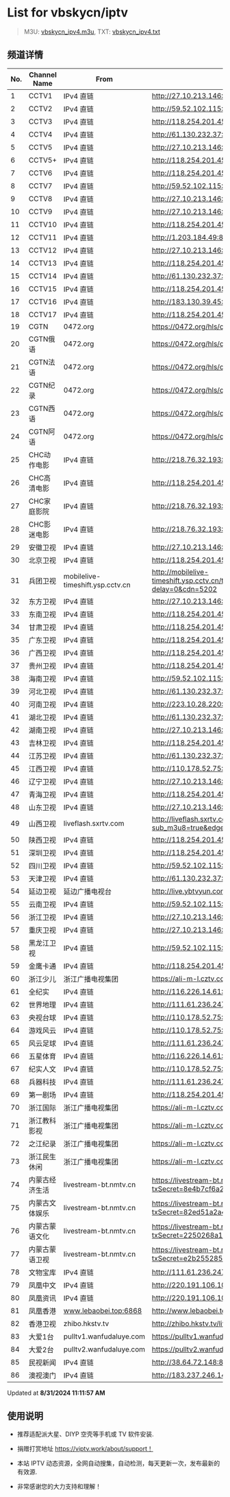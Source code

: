 # List for **vbskycn/iptv**

> M3U: [vbskycn_ipv4.m3u](./vbskycn_ipv4.m3u ), TXT: [vbskycn_ipv4.txt](./txt/vbskycn_ipv4.txt )

## 频道详情

| No. | Channel Name | From | Source |
| --- | ------------ | ---- | ------ |
| 1 | CCTV1 | IPv4 直链 | <http://27.10.213.146:8001/udp/225.0.4.74:7980> |
| 2 | CCTV2 | IPv4 直链 | <http://59.52.102.115:8888/udp/239.252.220.183:5140> |
| 3 | CCTV3 | IPv4 直链 | <http://118.254.201.45:8888/udp/239.76.246.153:1234> |
| 4 | CCTV4 | IPv4 直链 | <http://61.130.232.37:8889/udp/233.50.200.101:5140> |
| 5 | CCTV5 | IPv4 直链 | <http://27.10.213.146:8001/udp/225.0.4.143:7980> |
| 6 | CCTV5+ | IPv4 直链 | <http://118.254.201.45:8888/udp/239.76.246.168:1234> |
| 7 | CCTV6 | IPv4 直链 | <http://118.254.201.45:8888/udp/239.76.246.156:1234> |
| 8 | CCTV7 | IPv4 直链 | <http://59.52.102.115:8888/udp/239.252.220.185:5140> |
| 9 | CCTV8 | IPv4 直链 | <http://27.10.213.146:8001/udp/225.0.4.137:7980> |
| 10 | CCTV9 | IPv4 直链 | <http://27.10.213.146:8001/udp/225.0.4.131:7980> |
| 11 | CCTV10 | IPv4 直链 | <http://118.254.201.45:8888/udp/239.76.246.160:1234> |
| 12 | CCTV11 | IPv4 直链 | <http://1.203.184.49:8888/udp/225.1.8.73:8120> |
| 13 | CCTV12 | IPv4 直链 | <http://27.10.213.146:8001/udp/225.0.4.129:7980> |
| 14 | CCTV13 | IPv4 直链 | <http://118.254.201.45:8888/udp/239.76.246.93:1234> |
| 15 | CCTV14 | IPv4 直链 | <http://61.130.232.37:8889/udp/233.50.200.103:5140> |
| 16 | CCTV15 | IPv4 直链 | <http://118.254.201.45:8888/udp/239.76.245.252:1234> |
| 17 | CCTV16 | IPv4 直链 | <http://183.130.39.45:8889/udp/233.50.200.112:5140> |
| 18 | CCTV17 | IPv4 直链 | <http://118.254.201.45:8888/udp/239.76.245.238:1234> |
| 19 | CGTN | 0472.org | <https://0472.org/hls/cgtn.m3u8> |
| 20 | CGTN俄语 | 0472.org | <https://0472.org/hls/cgtne.m3u8> |
| 21 | CGTN法语 | 0472.org | <https://0472.org/hls/cgtnf.m3u8> |
| 22 | CGTN纪录 | 0472.org | <https://0472.org/hls/cgtnd.m3u8> |
| 23 | CGTN西语 | 0472.org | <https://0472.org/hls/cgtnx.m3u8> |
| 24 | CGTN阿语 | 0472.org | <https://0472.org/hls/cgtna.m3u8> |
| 25 | CHC动作电影 | IPv4 直链 | <http://218.76.32.193:9901/tsfile/live/1020_1.m3u8> |
| 26 | CHC高清电影 | IPv4 直链 | <http://118.254.201.45:8888/udp/239.76.245.242:1234> |
| 27 | CHC家庭影院 | IPv4 直链 | <http://218.76.32.193:9901/tsfile/live/1018_1.m3u8> |
| 28 | CHC影迷电影 | IPv4 直链 | <http://218.76.32.193:9901/tsfile/live/1019_1.m3u8> |
| 29 | 安徽卫视 | IPv4 直链 | <http://27.10.213.146:8001/udp/225.0.4.133:7980> |
| 30 | 北京卫视 | IPv4 直链 | <http://118.254.201.45:8888/udp/239.76.246.184:1234> |
| 31 | 兵团卫视 | mobilelive-timeshift.ysp.cctv.cn | <http://mobilelive-timeshift.ysp.cctv.cn/timeshift/ysp/2022606701/timeshift.m3u8?delay=0&cdn=5202> |
| 32 | 东方卫视 | IPv4 直链 | <http://27.10.213.146:8001/udp/225.0.4.80:7980> |
| 33 | 东南卫视 | IPv4 直链 | <http://118.254.201.45:8888/udp/239.76.245.190:1234> |
| 34 | 甘肃卫视 | IPv4 直链 | <http://118.254.201.45:8888/udp/239.76.246.94:1234> |
| 35 | 广东卫视 | IPv4 直链 | <http://118.254.201.45:8888/udp/239.76.245.189:1234> |
| 36 | 广西卫视 | IPv4 直链 | <http://118.254.201.45:8888/udp/239.76.254.54:9000> |
| 37 | 贵州卫视 | IPv4 直链 | <http://118.254.201.45:8888/udp/239.76.245.198:1234> |
| 38 | 海南卫视 | IPv4 直链 | <http://59.52.102.115:8888/udp/239.252.219.178:5140> |
| 39 | 河北卫视 | IPv4 直链 | <http://61.130.232.37:8889/udp/233.50.200.105:5140> |
| 40 | 河南卫视 | IPv4 直链 | <http://223.10.28.220:8084/udp/239.1.1.34:8034> |
| 41 | 湖北卫视 | IPv4 直链 | <http://61.130.232.37:8889/udp/233.50.200.147:5140> |
| 42 | 湖南卫视 | IPv4 直链 | <http://27.10.213.146:8001/udp/225.0.4.75:7980> |
| 43 | 吉林卫视 | IPv4 直链 | <http://118.254.201.45:8888/udp/239.76.246.201:1234> |
| 44 | 江苏卫视 | IPv4 直链 | <http://61.130.232.37:8889/udp/233.50.200.144:5140> |
| 45 | 江西卫视 | IPv4 直链 | <http://110.178.52.75:8084/udp/239.1.1.52:8052> |
| 46 | 辽宁卫视 | IPv4 直链 | <http://27.10.213.146:8001/udp/225.0.4.98:7980> |
| 47 | 青海卫视 | IPv4 直链 | <http://118.254.201.45:8888/udp/239.76.254.132:9000> |
| 48 | 山东卫视 | IPv4 直链 | <http://27.10.213.146:8001/udp/225.0.4.199:7980> |
| 49 | 山西卫视 | liveflash.sxrtv.com | <http://liveflash.sxrtv.com/live/sxwshd.m3u8?sub_m3u8=true&edge_slice=true> |
| 50 | 陕西卫视 | IPv4 直链 | <http://118.254.201.45:8888/udp/239.76.254.76:9000> |
| 51 | 深圳卫视 | IPv4 直链 | <http://118.254.201.45:8888/udp/239.76.246.188:1234> |
| 52 | 四川卫视 | IPv4 直链 | <http://59.52.102.115:8888/udp/239.252.220.93:5140> |
| 53 | 天津卫视 | IPv4 直链 | <http://61.130.232.37:8889/udp/233.50.200.104:5140> |
| 54 | 延边卫视 | 延边广播电视台 | <http://live.ybtvyun.com/video/s10006-44f040627ca1/index.m3u8> |
| 55 | 云南卫视 | IPv4 直链 | <http://59.52.102.115:8888/udp/239.252.219.185:5140> |
| 56 | 浙江卫视 | IPv4 直链 | <http://27.10.213.146:8001/udp/225.0.4.81:7980> |
| 57 | 重庆卫视 | IPv4 直链 | <http://27.10.213.146:8001/udp/225.0.4.187:7980> |
| 58 | 黑龙江卫视 | IPv4 直链 | <http://59.52.102.115:8888/udp/239.252.219.211:5140> |
| 59 | 金鹰卡通 | IPv4 直链 | <http://118.254.201.45:8888/udp/239.76.245.120:1234> |
| 60 | 浙江少儿 | 浙江广播电视集团 | <https://ali-m-l.cztv.com/channels/lantian/channel008/1080p.m3u8> |
| 61 | 全纪实 | IPv4 直链 | <http://116.226.14.61:4022/udp/239.45.3.135:5140> |
| 62 | 世界地理 | IPv4 直链 | <http://111.61.236.247:9081/hls/62/index.m3u8> |
| 63 | 央视台球 | IPv4 直链 | <http://110.178.52.75:8084/udp/239.1.1.100:8100> |
| 64 | 游戏风云 | IPv4 直链 | <http://110.178.52.75:8084/udp/239.1.1.83:8083> |
| 65 | 风云足球 | IPv4 直链 | <http://111.61.236.247:9081/hls/58/index.m3u8> |
| 66 | 五星体育 | IPv4 直链 | <http://116.226.14.61:4022/udp/239.45.3.210:5140> |
| 67 | 纪实人文 | IPv4 直链 | <http://110.178.52.75:8084/udp/239.1.1.45:8045> |
| 68 | 兵器科技 | IPv4 直链 | <http://111.61.236.247:9081/hls/61/index.m3u8> |
| 69 | 第一剧场 | IPv4 直链 | <http://118.254.201.45:8888/udp/239.76.254.49:9000> |
| 70 | 浙江国际 | 浙江广播电视集团 | <https://ali-m-l.cztv.com/channels/lantian/channel010/1080p.m3u8> |
| 71 | 浙江教科影视 | 浙江广播电视集团 | <https://ali-m-l.cztv.com/channels/lantian/channel004/1080p.m3u8> |
| 72 | 之江纪录 | 浙江广播电视集团 | <https://ali-m-l.cztv.com/channels/lantian/channel012/1080p.m3u8> |
| 73 | 浙江民生休闲 | 浙江广播电视集团 | <https://ali-m-l.cztv.com/channels/lantian/channel006/1080p.m3u8> |
| 74 | 内蒙古经济生活 | livestream-bt.nmtv.cn | <https://livestream-bt.nmtv.cn/nmtv/2317general.m3u8?txSecret=8e4b7cf6a2c8a75f74aef1a8a07cef43&txTime=771E8800> |
| 75 | 内蒙古文体娱乐 | livestream-bt.nmtv.cn | <https://livestream-bt.nmtv.cn/nmtv/2319general.m3u8?txSecret=82ed51a2a4cbf85b62fec8ef2bfe4529&txTime=771E8800> |
| 76 | 内蒙古蒙语文化 | livestream-bt.nmtv.cn | <https://livestream-bt.nmtv.cn/nmtv/2321general.m3u8?txSecret=2250268a1d326dbbc4cbf0ba32649ca5&txTime=771E8800> |
| 77 | 内蒙古蒙语卫视 | livestream-bt.nmtv.cn | <https://livestream-bt.nmtv.cn/nmtv/2315general.m3u8?txSecret=e2b255285dd119a92c8aa5cdf00f8b84&txTime=771EF880> |
| 78 | 文物宝库 | IPv4 直链 | <http://111.61.236.247:9081/hls/64/index.m3u8> |
| 79 | 凤凰中文 | IPv4 直链 | <http://220.191.106.108:55555/udp/233.50.200.42:5140> |
| 80 | 凤凰资讯 | IPv4 直链 | <http://220.191.106.108:55555/udp/233.50.200.192:5140> |
| 81 | 凤凰香港 | www.lebaobei.top:6868 | <http://www.lebaobei.top:6868/udp/239.255.30.123:8231> |
| 82 | 香港卫视 | zhibo.hkstv.tv | <http://zhibo.hkstv.tv/livestream/mutfysrq/playlist.m3u8> |
| 83 | 大爱1台 | pulltv1.wanfudaluye.com | <https://pulltv1.wanfudaluye.com/live/tv1.m3u8> |
| 84 | 大爱2台 | pulltv2.wanfudaluye.com | <https://pulltv2.wanfudaluye.com/live/tv2.m3u8> |
| 85 | 民视新闻 | IPv4 直链 | <http://38.64.72.148:80/hls/modn/list/4012/chunklist1.m3u8> |
| 86 | 澳视澳门 | IPv4 直链 | <http://183.237.246.14:9931/tsfile/live/1039_1.m3u8> |

Updated at **8/31/2024 11:11:57 AM**

## 使用说明

- 推荐适配派大星、DIYP 空壳等手机或 TV 软件安装.

- 捐赠打赏地址 <https://viptv.work/about/support！>

- 本站 IPTV 动态资源，全网自动搜集，自动检测，每天更新一次，发布最新的有效源.

- 非常感谢您的大力支持和理解！
